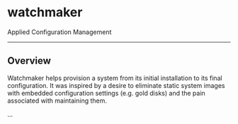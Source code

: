# watchmaker

Applied Configuration Management

--------------

## Overview

Watchmaker helps provision a system from its initial installation to its final
configuration. It was inspired by a desire to eliminate static system images
with embedded configuration settings (e.g. gold disks) and the pain associated
with maintaining them.

...
